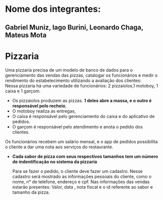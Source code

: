# Nome dos integrantes:
## Gabriel Muniz, Iago Burini, Leonardo Chaga, Mateus Mota


# Pizzaria
Uma pizzaria precisa de um modelo de banco de dados para o gerenciamento das vendas das pizzas, catalogar os funcionários e medir o rendimento do estabelecimento utilizando a avaliação dos clientes: <br>
Nessa pizzaria há uma variedade de funcionários:
2 pizzaiolos,1 motoboy, 1 caixa e 1 garçom.

- Os pizzaiolos produzem as pizzas. <b>1 deles abre a massa, e o outro é responsável pelo recheio</b>, <br> 
- O motoboy realiza as entregas, <br>
- O caixa é responsável pelo gerenciamento do caixa e do aplicativo de pedidos. <br>
- O garçom é responsável pelo atendimento e anota o pedido dos clientes. <br>
 
Os funcionários recebem um salário mensal, e o app de pedidos possibilita o cliente a dar uma nota aos serviços do restaurante. <br>

  
- <b>Cada sabor de pizza com seus respectivos tamanhos tem um número de indentificação no sistema da pizzaria</b> <br> 
  
  Para se fazer o pedido, o cliente deve fazer um cadastro. Nesse cadastro será mostrado as informações pessoais do cliente, como o nome, n° de telefone, endereço e cpf. Nas informações das vendas estarão presentes: Valor, data , nota fiscal e o id referente ao sabor e tamanho da pizza.

